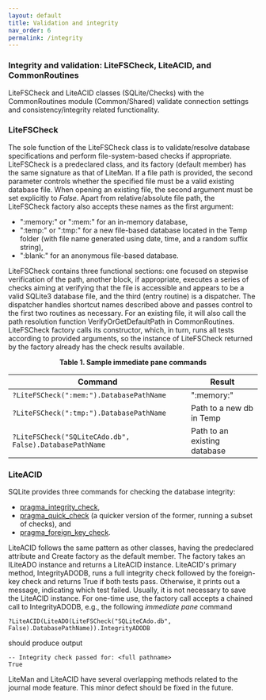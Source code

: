 ```yaml
---
layout: default
title: Validation and integrity
nav_order: 6
permalink: /integrity
---
```


### Integrity and validation: LiteFSCheck, LiteACID, and CommonRoutines

LiteFSCheck and LiteACID classes (SQLite/Checks) with the CommonRoutines module (Common/Shared) validate connection settings and consistency/integrity related functionality.

### LiteFSCheck

The sole function of the LiteFSCheck class is to validate/resolve database specifications and perform file-system-based checks if appropriate. LiteFSCheck is a predeclared class, and its factory (default member) has the same signature as that of LiteMan. If a file path is provided, the second parameter controls whether the specified file must be a valid existing database file. When opening an existing file, the second argument must be set explicitly to *False*. Apart from relative/absolute file path, the LiteFSCheck factory also accepts these names as the first argument:

 * ":memory:" or ":mem:" for an in-memory database,
 * ":temp:" or ":tmp:" for a new file-based database located in the Temp folder (with file name generated using date, time, and a random suffix string),
 * ":blank:" for an anonymous file-based database.

LiteFSCheck contains three functional sections: one focused on stepwise verification of the path, another block, if appropriate, executes a series of checks aiming at verifying that the file is accessible and appears to be a valid SQLite3 database file, and the third (entry routine) is a dispatcher. The dispatcher handles shortcut names described above and passes control to the first two routines as necessary. For an existing file, it will also call the path resolution function VerifyOrGetDefaultPath in CommonRoutines. LiteFSCheck factory calls its constructor, which, in turn, runs all tests according to provided arguments, so the instance of LiteFSCheck returned by the factory already has the check results available.

<p align="center"><b>Table 1. Sample immediate pane commands</b></p>

| Command                                                 | Result                       |  
|---------------------------------------------------------|------------------------------|  
| `?LiteFSCheck(":mem:").DatabasePathName`                | ":memory:"                   |  
| `?LiteFSCheck(":tmp:").DatabasePathName`                | Path to a new db in Temp     |  
| `?LiteFSCheck("SQLiteCAdo.db", False).DatabasePathName` | Path to an existing database |  

### LiteACID

SQLite provides three commands for checking the database integrity:
 
 * [pragma_integrity_check][],
 * [pragma_quick_check][] (a quicker version of the former, running a subset of checks),  and
 * [pragma_foreign_key_check][].

LiteACID follows the same pattern as other classes, having the predeclared attribute and Create factory as the default member. The factory takes an ILiteADO instance and returns a LiteACID instance. LiteACID's primary method, IntegrityADODB, runs a full integrity check followed by the foreign-key check and returns True if both tests pass. Otherwise, it prints out a message, indicating which test failed. Usually, it is not necessary to save the LiteACID instance. For one-time use, the factory call accepts a chained call to IntegrityADODB, e.g., the following *immediate pane* command

    ?LiteACID(LiteADO(LiteFSCheck("SQLiteCAdo.db", False).DatabasePathName)).IntegrityADODB

should produce output

    -- Integrity check passed for: <full pathname>
    True

LiteMan and LiteACID have several overlapping methods related to the journal mode feature. This minor defect should be fixed in the future.

<!-- References -->

[pragma_quick_check]: https://www.sqlite.org/pragma.html#pragma_quick_check
[pragma_integrity_check]: https://www.sqlite.org/pragma.html#pragma_integrity_check
[pragma_foreign_key_check]: https://www.sqlite.org/pragma.html#pragma_foreign_key_check

